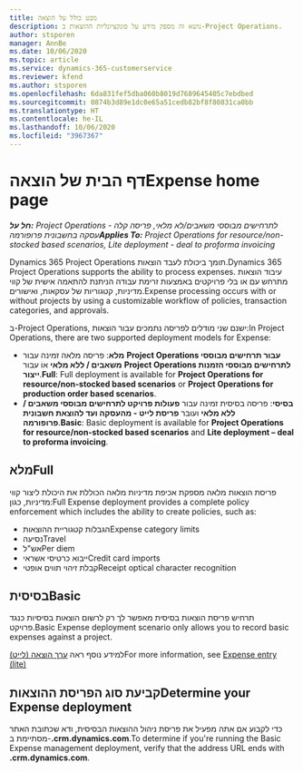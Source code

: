 ```yaml
---
title: מבט כולל על הוצאה
description: נושא זה מספק מידע על פונקציונליות ההוצאות ב-Project Operations.
author: stsporen
manager: AnnBe
ms.date: 10/06/2020
ms.topic: article
ms.service: dynamics-365-customerservice
ms.reviewer: kfend
ms.author: stsporen
ms.openlocfilehash: 6da831fef5dba060b8019d7689645405c7ebdbed
ms.sourcegitcommit: 0874b3d89e1dc0e65a51cedb82bf8f80831ca0bb
ms.translationtype: HT
ms.contentlocale: he-IL
ms.lasthandoff: 10/06/2020
ms.locfileid: "3967367"
---
```

# <a name="expense-home-page"></a><span data-ttu-id="b6b67-103">דף הבית של הוצאה</span><span class="sxs-lookup"><span data-stu-id="b6b67-103">Expense home page</span></span>

<span data-ttu-id="b6b67-104">_**חל על:** Project Operations לתרחישים מבוססי משאבים/לא מלאי, פריסה קלה - עסקה בחשבונית פרופורמה_</span><span class="sxs-lookup"><span data-stu-id="b6b67-104">_**Applies To:** Project Operations for resource/non-stocked based scenarios, Lite deployment - deal to proforma invoicing_</span></span>


<span data-ttu-id="b6b67-105">Dynamics 365 Project Operations תומך ביכולת לעבד הוצאות.</span><span class="sxs-lookup"><span data-stu-id="b6b67-105">Dynamics 365 Project Operations supports the ability to process expenses.</span></span> <span data-ttu-id="b6b67-106">עיבוד הוצאות מתרחש עם או בלי פרויקטים באמצעות זרימת עבודה הניתנת להתאמה אישית של קווי מדיניות, קטגוריות של עסקאות, ואישורים.</span><span class="sxs-lookup"><span data-stu-id="b6b67-106">Expense processing occurs with or without projects by using a customizable workflow of policies, transaction categories, and approvals.</span></span>

<span data-ttu-id="b6b67-107">ב-Project Operations, ישנם שני מודלים לפריסה נתמכים עבור הוצאות:</span><span class="sxs-lookup"><span data-stu-id="b6b67-107">In Project Operations, there are two supported deployment models for Expense:</span></span> 

- <span data-ttu-id="b6b67-108">**מלא**: פריסה מלאה זמינה עבור **Project Operations עבור תרחישים מבוססי משאבים / ללא מלאי** אוֹ עבור **Project Operations לתרחישים מבוססי הזמנות ייצור**.</span><span class="sxs-lookup"><span data-stu-id="b6b67-108">**Full**: Full deployment is available for **Project Operations for resource/non-stocked based scenarios** or **Project Operations for production order based scenarios**.</span></span>
- <span data-ttu-id="b6b67-109">**בסיסי**: פריסה בסיסית זמינה עבור **פעולות פרויקט לתרחישים מבוססי משאבים / ללא מלאי** ועובר **פריסת לייט - מהעסקה ועד להוצאת חשבונית פרופורמה**.</span><span class="sxs-lookup"><span data-stu-id="b6b67-109">**Basic**: Basic deployment is available for **Project Operations for resource/non-stocked based scenarios** and **Lite deployment – deal to proforma invoicing**.</span></span>

## <a name="full"></a><span data-ttu-id="b6b67-110">מלא</span><span class="sxs-lookup"><span data-stu-id="b6b67-110">Full</span></span> 
<span data-ttu-id="b6b67-111">פריסת הוצאות מלאה מספקת אכיפת מדיניות מלאה הכוללת את היכולת ליצור קווי מדיניות, כגון:</span><span class="sxs-lookup"><span data-stu-id="b6b67-111">Full Expense deployment provides a complete policy enforcement which includes the ability to create policies, such as:</span></span>

  - <span data-ttu-id="b6b67-112">הגבלות קטגוריית ההוצאות</span><span class="sxs-lookup"><span data-stu-id="b6b67-112">Expense category limits</span></span>
  - <span data-ttu-id="b6b67-113">נסיעה</span><span class="sxs-lookup"><span data-stu-id="b6b67-113">Travel</span></span>
  - <span data-ttu-id="b6b67-114">אש"ל</span><span class="sxs-lookup"><span data-stu-id="b6b67-114">Per diem</span></span>
  - <span data-ttu-id="b6b67-115">ייבוא כרטיסי אשראי</span><span class="sxs-lookup"><span data-stu-id="b6b67-115">Credit card imports</span></span>
  - <span data-ttu-id="b6b67-116">קבלת זיהוי תווים אופטי</span><span class="sxs-lookup"><span data-stu-id="b6b67-116">Receipt optical character recognition</span></span>

## <a name="basic"></a><span data-ttu-id="b6b67-117">בסיסית</span><span class="sxs-lookup"><span data-stu-id="b6b67-117">Basic</span></span> 
<span data-ttu-id="b6b67-118">תרחיש פריסת הוצאות בסיסית מאפשר לך רק לרשום הוצאות בסיסיות כנגד פרויקט.</span><span class="sxs-lookup"><span data-stu-id="b6b67-118">Basic Expense deployment scenario only allows you to record basic expenses against a project.</span></span> 

<span data-ttu-id="b6b67-119">למידע נוסף ראה [ערך הוצאה (לייט)](basic-expense.md)</span><span class="sxs-lookup"><span data-stu-id="b6b67-119">For more information, see [Expense entry (lite)](basic-expense.md)</span></span>

## <a name="determine-your-expense-deployment"></a><span data-ttu-id="b6b67-120">קביעת סוג הפריסת ההוצאות</span><span class="sxs-lookup"><span data-stu-id="b6b67-120">Determine your Expense deployment</span></span>
<span data-ttu-id="b6b67-121">כדי לקבוע אם אתה מפעיל את פריסת ניהול ההוצאות הבסיסית, ודא שכתובת האתר מסתיימת ב-**.crm.dynamics.com**.</span><span class="sxs-lookup"><span data-stu-id="b6b67-121">To determine if you're running the Basic Expense management deployment, verify that the address URL ends with **.crm.dynamics.com**.</span></span> 
